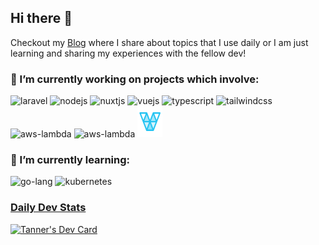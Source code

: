 ## Hi there 👋

Checkout my [Blog](https://tannercampbell.com) where I share about topics that I use daily or I am just learning and sharing my experiences with the fellow dev!

### 🔭 I’m currently working on projects which involve:
<p align="left">
  <img src='https://www.vectorlogo.zone/logos/laravel/laravel-ar21.svg' alt="laravel" />
  <img src='https://www.vectorlogo.zone/logos/nodejs/nodejs-icon.svg' alt="nodejs" />  
  <img src="https://www.vectorlogo.zone/logos/nuxtjs/nuxtjs-ar21.svg" alt="nuxtjs" />
  <img src="https://www.vectorlogo.zone/logos/vuejs/vuejs-ar21.svg" alt="vuejs" />
  <img src="https://www.vectorlogo.zone/logos/typescriptlang/typescriptlang-icon.svg" alt="typescript" />
  <img src="https://www.vectorlogo.zone/logos/tailwindcss/tailwindcss-ar21.svg" alt="tailwindcss" />
  <img src="https://www.vectorlogo.zone/logos/amazon_awslambda/amazon_awslambda-ar21.svg" alt="aws-lambda" />
  <img src="https://www.vectorlogo.zone/logos/docker/docker-icon.svg" alt="aws-lambda" />
  <img src="https://github.com/vscode-icons/vscode-icons/blob/master/icons/file_type_vapor.svg" alt="laravel-vapor" width="40" height="50" />
</p>

### 🌱 I’m currently learning:
<p align="left">
  <img src='https://www.vectorlogo.zone/logos/golang/golang-ar21.svg' alt="go-lang" />
  <img src="https://www.vectorlogo.zone/logos/kubernetes/kubernetes-ar21.svg" alt="kubernetes" />
</p>

### [Daily Dev Stats](https://app.daily.dev/tcamp)
<p align="left">
  <a href="https://app.daily.dev/tcamp">
    <img src="https://api.daily.dev/devcards/58bf24fdb2774c8788c1ad9cc67ed0f2.png?r=fwe" width="400" alt="Tanner's Dev Card"/>
  </a>
</p>
